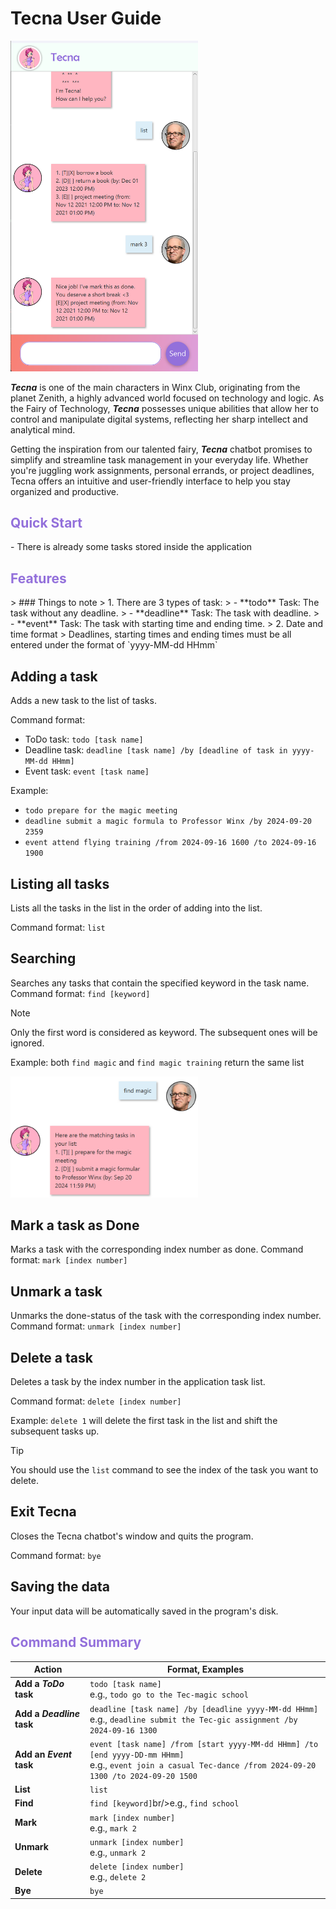 # Tecna User Guide
<img src="/src/main/resources/images/UGProductScreenshot.png" alt="find magic" width="300"/>

**_Tecna_** is one of the main characters in Winx Club, originating from the planet Zenith, a highly advanced world focused on technology and logic. As the Fairy of Technology, **_Tecna_** possesses unique abilities that allow her to control and manipulate digital systems, reflecting her sharp intellect and analytical mind.

Getting the inspiration from our talented fairy, **_Tecna_** chatbot promises to simplify and streamline task management in your everyday life. Whether you're juggling work assignments, personal errands, or project deadlines, Tecna offers an intuitive and user-friendly interface to help you stay organized and productive.


<h2 style="color: #9370db ">Quick Start</h2> 
- There is already some tasks stored inside the application

<h2 style="color: #9370db">Features</h2>
> ### Things to note
> 1. There are 3 types of task:
> - **todo** Task: The task without any deadline.
> - **deadline** Task: The task with deadline.
> - **event** Task: The task with starting time and ending time.
> 2. Date and time format
> Deadlines, starting times and ending times must be all entered under the format of `yyyy-MM-dd HHmm`

## Adding a task
Adds a new task to the list of tasks.

Command format:

- ToDo task: `todo [task name]`
- Deadline task: `deadline [task name] /by [deadline of task in yyyy-MM-dd HHmm]`
- Event task: `event [task name]`

Example: 
- `todo prepare for the magic meeting`
- `deadline submit a magic formula to Professor Winx /by 2024-09-20 2359`
- `event attend flying training /from 2024-09-16 1600 /to 2024-09-16 1900`

## Listing all tasks
Lists all the tasks in the list in the order of adding into the list.

Command format: `list`

## Searching
Searches any tasks that contain the specified keyword in the task name.
Command format: `find [keyword]`
> [!NOTE]
> Only the first word is considered as keyword. The subsequent ones will be ignored.

Example: both `find magic` and `find magic training` return the same list

<img src="/src/main/resources/images/UGFindMagic.png" alt="find magic" width="300"/>

## Mark a task as Done
Marks a task with the corresponding index number as done.
Command format: `mark [index number]`

## Unmark a task
Unmarks the done-status of the task with the corresponding index number.
Command format: `unmark [index number]`


## Delete a task
Deletes a task by the index number in the application task list.

Command format: `delete [index number]`

Example: `delete 1` will delete the first task in the list and shift the subsequent tasks up.
> [!TIP]
> You should use the `list` command to see the index of the task you want to delete.

## Exit Tecna
Closes the Tecna chatbot's window and quits the program.

Command format: `bye`


## Saving the data
Your input data will be automatically saved in the program's disk.

<h2 style="color: #9370db ">Command Summary</h2>

| Action                    | Format, Examples                                                                                                                                                |
|---------------------------|-----------------------------------------------------------------------------------------------------------------------------------------------------------------|
| __Add a *ToDo* task__     | `todo [task name]`<br/>e.g., `todo go to the Tec-magic school`                                                                                                  |
| __Add a *Deadline* task__ | `deadline [task name] /by [deadline yyyy-MM-dd HHmm]`<br/>e.g., `deadline submit the Tec-gic assignment /by 2024-09-16 1300`                                    |
| __Add an *Event* task__   | `event [task name] /from [start yyyy-MM-dd HHmm] /to [end yyyy-DD-mm HHmm]`<br/>e.g., `event join a casual Tec-dance /from 2024-09-20 1300 /to 2024-09-20 1500` |
| __List__                  | `list`                                                                                                                                                          |
| __Find__                  | `find [keyword]`br/>e.g., `find school`                                                                                                                         |
| __Mark__                  | `mark [index number]`<br/>e.g., `mark 2`                                                                                                                        |
| __Unmark__                | `unmark [index number]`<br/>e.g., `unmark 2`                                                                                                                    |
| __Delete__                | `delete [index number]`<br/>e.g., `delete 2`                                                                                                                    |
| __Bye__                   | `bye`                                                                                                                                                           |
